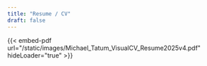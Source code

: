 ```yaml
---
title: "Resume / CV"
draft: false
---
```


{{< embed-pdf url="/static/images/Michael_Tatum_VisualCV_Resume2025v4.pdf" hideLoader="true" >}}

